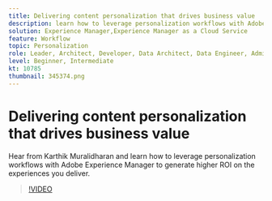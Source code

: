 ```yaml
---
title: Delivering content personalization that drives business value
description: learn how to leverage personalization workflows with Adobe Experience Manager to generate higher ROI on the experiences you deliver.
solution: Experience Manager,Experience Manager as a Cloud Service
feature: Workflow
topic: Personalization
role: Leader, Architect, Developer, Data Architect, Data Engineer, Admin, User
level: Beginner, Intermediate
kt: 10785
thumbnail: 345374.png
---
```


# Delivering content personalization that drives business value

Hear from Karthik Muralidharan and learn how to leverage personalization workflows with Adobe Experience Manager to generate higher ROI on the experiences you deliver.

>[!VIDEO](https://video.tv.adobe.com/v/345374/?quality=12&learn=on)
